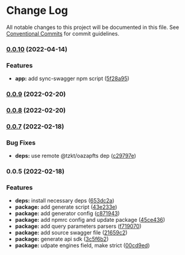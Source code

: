 # Change Log

All notable changes to this project will be documented in this file.
See [Conventional Commits](https://conventionalcommits.org) for commit guidelines.

### [0.0.10](https://github.com/tzkt/api-sdk-ts/compare/v0.0.9...v0.0.10) (2022-04-14)


### Features

* **app:** add sync-swagger npm script ([5f28a95](https://github.com/tzkt/api-sdk-ts/commit/5f28a95585edb29464810a61289ba1b0c00a4504))

### [0.0.9](https://github.com/tzkt/api-sdk-ts/compare/v0.0.8...v0.0.9) (2022-02-20)

### [0.0.8](https://github.com/tzkt/api-sdk-ts/compare/v0.0.7...v0.0.8) (2022-02-20)

### [0.0.7](https://github.com/tzkt/api-sdk-ts/compare/v0.0.5...v0.0.7) (2022-02-18)


### Bug Fixes

* **deps:** use remote @tzkt/oazapfts dep ([c29797e](https://github.com/tzkt/api-sdk-ts/commit/c29797e7112e3c8680f28f630a7cd868a5f42159))

### 0.0.5 (2022-02-18)


### Features

* **deps:** install necessary deps ([653dc2a](https://github.com/tzkt/api-sdk-ts/commit/653dc2aa6c69b93308d5a2811f7f03b6e96af72d))
* **package:** add generate script ([43e233e](https://github.com/tzkt/api-sdk-ts/commit/43e233e760c7c7fc98e57437aca899d65fb40a49))
* **package:** add generator config ([c871943](https://github.com/tzkt/api-sdk-ts/commit/c8719438ef615b6b7af6ac10efb3dad4af5a7c03))
* **package:** add npmrc config and update package ([45ce436](https://github.com/tzkt/api-sdk-ts/commit/45ce4366c2d5137057d13624e74576be0c4b76d9))
* **package:** add query parameters parsers ([f719070](https://github.com/tzkt/api-sdk-ts/commit/f719070ca9f9bbacaa68ae8ec6a241a4d066b2ea))
* **package:** add source swagger file ([21659c2](https://github.com/tzkt/api-sdk-ts/commit/21659c2faf9d6bbd8b6ad8034ad2f94a50656683))
* **package:** generate api sdk ([3c5f6b2](https://github.com/tzkt/api-sdk-ts/commit/3c5f6b2ac00465dd79ac8612cc70c0f15d43a7e6))
* **package:** udpate engines field, make strict ([00cd9ed](https://github.com/tzkt/api-sdk-ts/commit/00cd9ed5a4017f6231ae04421258fb179cbe7c43))
